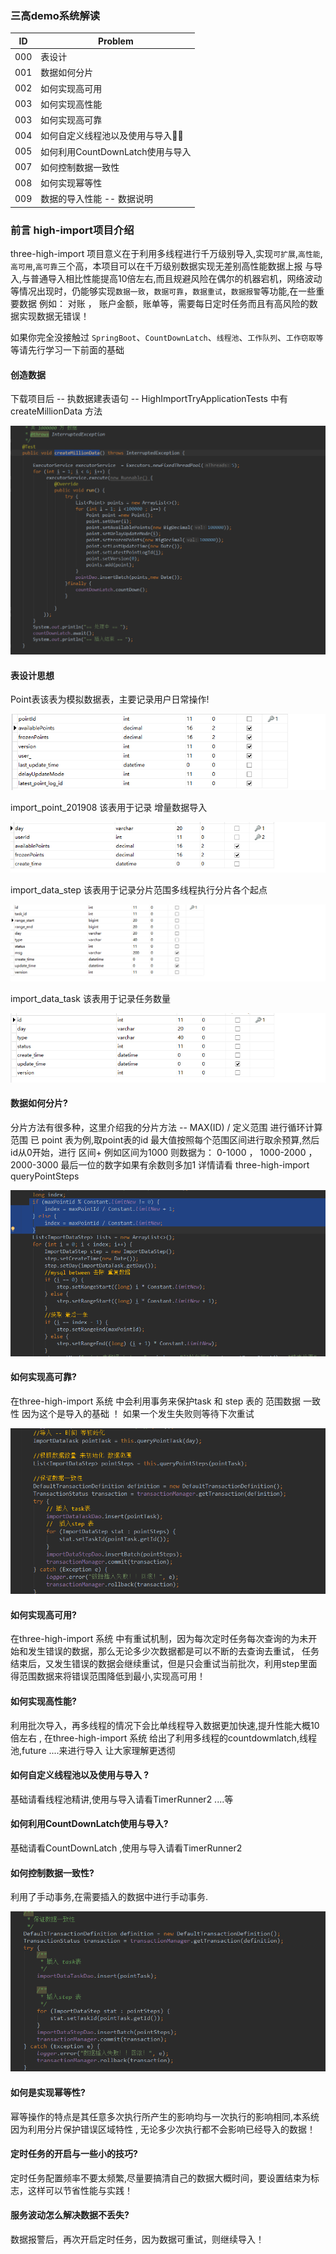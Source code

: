 ### 三高demo系统解读


| ID | Problem  |
| --- | ---   | 
| 000 |表设计 | 
| 001 |数据如何分片 | 
| 002 |如何实现高可用| 
| 003 |如何实现高性能|
| 003 |如何实现高可靠 |
| 004 |如何自定义线程池以及使用与导入🙋🐓 |
| 005 |如何利用CountDownLatch使用与导入|
| 007 |如何控制数据一致性 |
| 008 |如何实现幂等性 |
| 009 |数据的导入性能 -- 数据说明 |

### 前言 high-import项目介绍 

three-high-import 项目意义在于利用多线程进行千万级别导入,实现`可扩展`,`高性能`,`高可用`,`高可靠`三个高，本项目可以在千万级别数据实现无差别高性能数据上报
与导入,与普通导入相比性能提高10倍左右,而且规避风险在偶尔的机器宕机，网络波动等情况出现时，仍能够实现`数据一致`，`数据可靠`，`数据重试`，`数据报警`等功能,在一些重要数据
例如： 对账 ， 账户金额，账单等，需要每日定时任务而且有高风险的数据实现数据无错误！

如果你完全没接触过 `SpringBoot`、`CountDownLatch`、`线程池`、`工作队列`、`工作窃取等` 等请先行学习一下前面的基础


#### 创造数据

下载项目后 -- 执数据建表语句 -- HighImportTryApplicationTests 中有createMillionData 方法

   ![整体流程](https://raw.githubusercontent.com/qiurunze123/imageall/master/highimport11.png)


#### 表设计思想

Point表该表为模拟数据表，主要记录用户日常操作!
     
   ![整体流程](https://raw.githubusercontent.com/qiurunze123/imageall/master/highimport12.png)

import_point_201908 该表用于记录 增量数据导入

   ![整体流程](https://raw.githubusercontent.com/qiurunze123/imageall/master/highimport13.png)

import_data_step  该表用于记录分片范围多线程执行分片各个起点

   ![整体流程](https://raw.githubusercontent.com/qiurunze123/imageall/master/highimport14.png)

import_data_task 该表用于记录任务数量

   ![整体流程](https://raw.githubusercontent.com/qiurunze123/imageall/master/highimport15.png)

#### 数据如何分片?
 
分片方法有很多种，这里介绍我的分片方法 -- MAX(ID) / 定义范围 进行循环计算范围
已 point 表为例,取point表的id 最大值按照每个范围区间进行取余预算,然后id从0开始，进行 区间+
例如区间为1000 则数据为： 0-1000 ， 1000-2000 ， 2000-3000 最后一位的数字如果有余数则多加1
详情请看 three-high-import  queryPointSteps 

   ![整体流程](https://raw.githubusercontent.com/qiurunze123/imageall/master/highimport16.png)

#### 如何实现高可靠?
      
在three-high-import 系统 中会利用事务来保护task 和 step 表的 范围数据 一致性 因为这个是导入的基础 ！ 如果一个发生失败则等待下次重试

   ![整体流程](https://raw.githubusercontent.com/qiurunze123/imageall/master/highimport17.png)

      
#### 如何实现高可用?
  
在three-high-import 系统 中有重试机制，因为每次定时任务每次查询的为未开始和发生错误的数据，那么无论多少次数据都是可以不断的去查询去重试，
任务结束后，又发生错误的数据会继续重试，但是只会重试当前批次，利用step里面得范围数据来将错误范围降低到最小,实现高可用！
      
#### 如何实现高性能?
  
利用批次导入，再多线程的情况下会比单线程导入数据更加快速,提升性能大概10倍左右 , 在three-high-import 系统
给出了利用多线程的countdowmlatch,线程池,future ....来进行导入 让大家理解更透彻
      
#### 如何自定义线程池以及使用与导入 ?
  
基础请看线程池精讲,使用与导入请看TimerRunner2 ....等
     
#### 如何利用CountDownLatch使用与导入?
  
基础请看CountDownLatch ,使用与导入请看TimerRunner2
     
#### 如何控制数据一致性? 
  
利用了手动事务,在需要插入的数据中进行手动事务.
     
 ![整体流程](https://raw.githubusercontent.com/qiurunze123/imageall/master/threadnew65.png)

#### 如何是实现幂等性? 
  
幂等操作的特点是其任意多次执行所产生的影响均与一次执行的影响相同,本系统因为利用分片保护错误区域特性 , 无论多少次执行都不会影响已经导入的数据！
     
#### 定时任务的开启与一些小的技巧?
  
定时任务配置频率不要太频繁,尽量要搞清自己的数据大概时间，要设置结束为标志，这样可以节省性能与实践！
    
#### 服务波动怎么解决数据不丢失?
  
数据报警后，再次开启定时任务，因为数据可重试，则继续导入！
    
